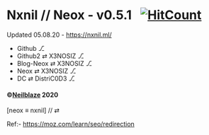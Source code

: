 # Nxnil // Neox - v0.5.1 &nbsp; [![HitCount](http://hits.dwyl.com/Neilblaze/Neilblaze.svg)](http://hits.dwyl.com/Neilblaze/Neilblaze)

Updated 05.08.20 - https://nxnil.ml/

- Github ⎇
- Github2 ⇄ X3NOSIZ ⎇
- Blog-Neox ⇄ X3NOSIZ ⎇
- Neox ⇄ X3NOSIZ ⎇
- DC ⇄ DistriC0D3 ⎇


#### ©[Neilblaze](https://github.com/Neilblaze) 2020

[neox ≡ nxnil] // ⇄ 

Ref:- https://moz.com/learn/seo/redirection
